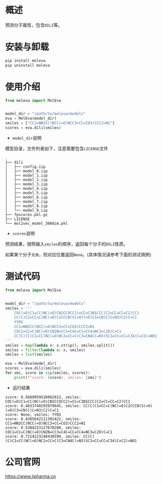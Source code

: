 # 概述

预测分子属性，包含`DILI`等。


# 安装与卸载

```bash
pip install moleva
pip uninstall moleva
```


# 使用介绍

```python
from moleva import MolEva


model_dir = "/path/to/moleva/models"
eva = MolEva(model_dir)
smiles = ["CC1=NN2CC(NCC(=O)NCC3=CC=CO3)CCC2=N1"]
scores = eva.dili(smiles)
```

- `model_dir`说明

模型目录，文件列表如下，注意需要包含`LICENSE`文件

```text
.
├── dili
│   ├── config.iip
│   ├── model_0.iip
│   ├── model_1.iip
│   ├── model_2.iip
│   ├── model_3.iip
│   ├── model_4.iip
│   ├── model_5.iip
│   ├── model_6.iip
│   ├── model_7.iip
│   ├── model_8.iip
│   └── model_9.iip
├── fpscores.pkl.gz
├── LICENSE
└── mol2vec_model_300dim.pkl
```

- `scores`说明

预测结果，按照输入`smiles`的顺序，返回每个分子的`DILI`性质。

如果某个分子`无效`，则对应位置返回`None`。(具体情况请参考下面的测试用例)


# 测试代码

```python
from moleva import MolEva


model_dir = "/path/to/moleva/models"
smiles = '''
    COC(=O)C1=CC(NC(=O)CN2CCOCC2)=CC=C1N1CCC(C2=CC=CC=C2)CC1
    CC(C)C1=CC=C(NC(=O)C2CCCN(S(=O)(=O)C3=CN(C)C=N3)C2)C=C1
    YYDS
    CC1=NN2CC(NCC(=O)NCC3=CC=CO3)CCC2=N1
    COC1=CC=C(NC(=O)CN2N=CC3=C4C=CC=CC4=NC3=C2O)C=C1
    CC(C)(C)C1=CC(NC(=O)NC2=CC=C(C3=CN4C(=N3)SC3=CC=CC=C34)C=C2)=NO1
'''
smiles = map(lambda x: x.strip(), smiles.split())
smiles = filter(lambda x: x, smiles)
smiles = list(smiles)

eva = MolEva(model_dir)
scores = eva.dili(smiles)
for smi, score in zip(smiles, scores):
    print(f"score: {score}, smiles: {smi}")
```

- 运行结果

```text
score: 0.5689959526062012, smiles: COC(=O)C1=CC(NC(=O)CN2CCOCC2)=CC=C1N1CCC(C2=CC=CC=C2)CC1
score: 0.4833740293979645, smiles: CC(C)C1=CC=C(NC(=O)C2CCCN(S(=O)(=O)C3=CN(C)C=N3)C2)C=C1
score: None, smiles: YYDS
score: 0.4385642111301422, smiles: CC1=NN2CC(NCC(=O)NCC3=CC=CO3)CCC2=N1
score: 0.5384153127670288, smiles: COC1=CC=C(NC(=O)CN2N=CC3=C4C=CC=CC4=NC3=C2O)C=C1
score: 0.7214223146438599, smiles: CC(C)(C)C1=CC(NC(=O)NC2=CC=C(C3=CN4C(=N3)SC3=CC=CC=C34)C=C2)=NO1
```

# 公司官网

https://www.iipharma.cn
